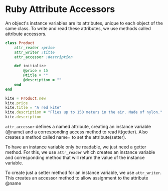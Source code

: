 # Ruby Attribute Accessors

An object's instance variables are its attributes, unique to each object of the same class. To write and read these attributes, we use methods called attribute accessors.

```ruby
class Product
    attr_reader :price
    attr_writer :title
    attr_accessor :description

    def initialize
        @price = 15
        @title = ""
        @description = ""
    end
end

kite = Product.new
kite.price
kite.title = "A red kite"
kite.description = "Flies up to 150 meters in the air. Made of nylon."
kite.description
```

`attr_accessor` defines a named attribute, creating an instance variable (@name) and a corresponding access method to read it(getter). Also creates a method called name= to set the attribute(setter).

To have an instance variable only be readable, we just need a getter method. For this, we use `attr_reader` which creates an instance variable and corresponding method that will return the value of the instance variable.

To create just a setter method for an instance variable, we use `attr_writer`. This creates an accessor method to allow assignment to the attribute @name
